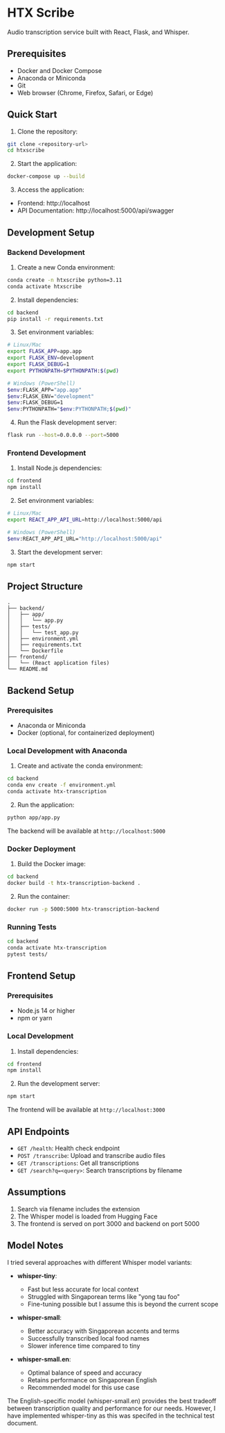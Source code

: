 # HTX Scribe

Audio transcription service built with React, Flask, and Whisper.

## Prerequisites

- Docker and Docker Compose
- Anaconda or Miniconda
- Git
- Web browser (Chrome, Firefox, Safari, or Edge)

## Quick Start

1. Clone the repository:
```bash
git clone <repository-url>
cd htxscribe
```

2. Start the application:
```bash
docker-compose up --build
```

3. Access the application:
- Frontend: http://localhost
- API Documentation: http://localhost:5000/api/swagger

## Development Setup

### Backend Development

1. Create a new Conda environment:
```bash
conda create -n htxscribe python=3.11
conda activate htxscribe
```

2. Install dependencies:
```bash
cd backend
pip install -r requirements.txt
```

3. Set environment variables:
```bash
# Linux/Mac
export FLASK_APP=app.app
export FLASK_ENV=development
export FLASK_DEBUG=1
export PYTHONPATH=$PYTHONPATH:$(pwd)

# Windows (PowerShell)
$env:FLASK_APP="app.app"
$env:FLASK_ENV="development"
$env:FLASK_DEBUG=1
$env:PYTHONPATH="$env:PYTHONPATH;$(pwd)"
```

4. Run the Flask development server:
```bash
flask run --host=0.0.0.0 --port=5000
```

### Frontend Development

1. Install Node.js dependencies:
```bash
cd frontend
npm install
```

2. Set environment variables:
```bash
# Linux/Mac
export REACT_APP_API_URL=http://localhost:5000/api

# Windows (PowerShell)
$env:REACT_APP_API_URL="http://localhost:5000/api"
```

3. Start the development server:
```bash
npm start
```

## Project Structure

```
.
├── backend/
│   ├── app/
│   │   └── app.py
│   ├── tests/
│   │   └── test_app.py
│   ├── environment.yml
│   ├── requirements.txt
│   └── Dockerfile
├── frontend/
│   └── (React application files)
└── README.md
```

## Backend Setup

### Prerequisites

- Anaconda or Miniconda
- Docker (optional, for containerized deployment)

### Local Development with Anaconda

1. Create and activate the conda environment:
```bash
cd backend
conda env create -f environment.yml
conda activate htx-transcription
```

2. Run the application:
```bash
python app/app.py
```

The backend will be available at `http://localhost:5000`

### Docker Deployment

1. Build the Docker image:
```bash
cd backend
docker build -t htx-transcription-backend .
```

2. Run the container:
```bash
docker run -p 5000:5000 htx-transcription-backend
```

### Running Tests

```bash
cd backend
conda activate htx-transcription
pytest tests/
```

## Frontend Setup

### Prerequisites

- Node.js 14 or higher
- npm or yarn

### Local Development

1. Install dependencies:
```bash
cd frontend
npm install
```

2. Run the development server:
```bash
npm start
```

The frontend will be available at `http://localhost:3000`

## API Endpoints

- `GET /health`: Health check endpoint
- `POST /transcribe`: Upload and transcribe audio files
- `GET /transcriptions`: Get all transcriptions
- `GET /search?q=<query>`: Search transcriptions by filename

## Assumptions

1. Search via filename includes the extension
3. The Whisper model is loaded from Hugging Face
5. The frontend is served on port 3000 and backend on port 5000

## Model Notes

I tried several approaches with different Whisper model variants:

- **whisper-tiny**: 
  - Fast but less accurate for local context
  - Struggled with Singaporean terms like "yong tau foo"
  - Fine-tuning possible but I assume this is beyond the current scope

- **whisper-small**:
  - Better accuracy with Singaporean accents and terms
  - Successfully transcribed local food names
  - Slower inference time compared to tiny

- **whisper-small.en**:
  - Optimal balance of speed and accuracy
  - Retains performance on Singaporean English
  - Recommended model for this use case

The English-specific model (whisper-small.en) provides the best tradeoff between transcription quality and performance for our needs. However, I have implemented whisper-tiny as this was specifed in the technical test document.